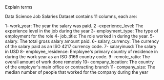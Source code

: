 Explain terms

Data Science Job Salaries Dataset contains 11 columns, each are:

1- work_year: The year the salary was paid.
2 -experience_level: The experience level in the job during the year
3- employment_type: The type of employment for the role
4- job_title: The role worked in during the year.
5- salary: The total gross salary amount paid.
6- salary_currency: The currency of the salary paid as an ISO 4217 currency code.
7- salaryinusd: The salary in USD
8- employee_residence: Employee's primary country of residence in during the work year as an ISO 3166    country code.
9- remote_ratio: The overall amount of work done remotely
10- company_location: The country of the employer's main office or contracting branch
11- company_size: The median number of people that worked for the company during the year